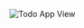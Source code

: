 ![Todo App View](https://user-images.githubusercontent.com/50247227/169713057-d2f1fc5f-9bb9-4293-a3b9-3f564b453b74.png)
